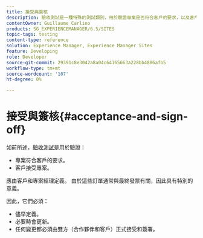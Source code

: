 ```yaml
---
title: 接受與簽核
description: 驗收測試是一種特殊的測試類別，用於驗證專案是否符合客戶的要求，以及客戶是否接受專案
contentOwner: Guillaume Carlino
products: SG_EXPERIENCEMANAGER/6.5/SITES
topic-tags: testing
content-type: reference
solution: Experience Manager, Experience Manager Sites
feature: Developing
role: Developer
source-git-commit: 29391c8e3042a8a04c64165663a228bb4886afb5
workflow-type: tm+mt
source-wordcount: '107'
ht-degree: 0%

---
```


# 接受與簽核{#acceptance-and-sign-off}

如前所述，[驗收測試](/help/sites-developing/planning.md)是用於驗證：

* 專案符合客戶的要求。
* 客戶接受專案。

應由客戶和專案經理定義。 由於這些訂單通常與最終發票有關，因此具有特別的意義。

因此，它們必須：

* 儘早定義。
* 必要時會更新。
* 任何變更都必須由雙方（合作夥伴和客戶）正式接受和簽署。
